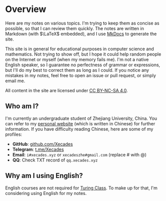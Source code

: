 # Overview

Here are my notes on various topics. I'm trying to keep them as concise as possible, so that I can review them quickly. The notes are written in Markdown (with $\LaTeX$ embedded), and I use [MkDocs](https://www.mkdocs.org/) to generate the site.

This site is in general for educational purposes in computer science and mathematics. Not trying to show off, but I hope it could help random people on the Internet or myself (when my memory fails me). I'm not a native English speaker, so I guarantee no perfectness of grammar or expressions, but I'll do my best to correct them as long as I could. If you notice any mistakes in my notes, feel free to open an issue or pull request, or simply email me.

All content in the site are licensed under [CC BY-NC-SA 4.0](https://creativecommons.org/licenses/by-nc-sa/4.0/).

## Who am I?

I'm currently an undergraduate student of Zhejiang University, China. You can refer to my [personal website](https://xecades.xyz/) (which is written in Chinese) for further information. If you have difficulty reading Chinese, here are some of my profiles:

 - **GitHub**: [github.com/Xecades](https://github.com/Xecades)
 - **Telegram**: [t.me/Xecades](https://t.me/Xecades)
 - **Email**: `i#xecades.xyz` or `xecadeszhe#gmail.com` (replace # with @)
 - **QQ**: Check TXT record of `qq.xecades.xyz`

## Why am I using English?

English courses are not required for [Turing Class](http://www.cs.zju.edu.cn/turingclass_en/). To make up for that, I'm considering using English for my notes.
